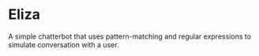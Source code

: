 Eliza
=====

A simple chatterbot that uses pattern-matching and regular expressions to simulate conversation with a user. 
